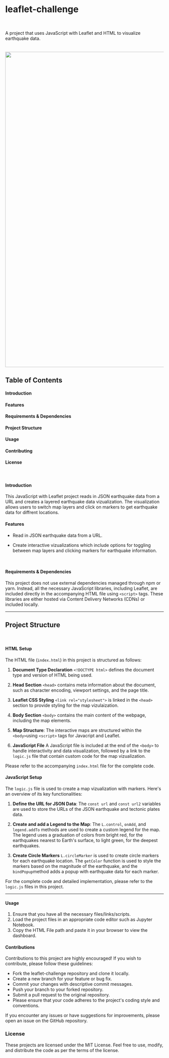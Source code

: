 # leaflet-challenge
<br>

A project that uses JavaScript with Leaflet and HTML to visualize earthquake data.
<br>
<br>
<br> 
<img src="Images/earthquake_layer.png" width="1000">   

## Table of Contents
#### Introduction
#### Features
#### Requirements & Dependencies
#### Project Structure
#### Usage
#### Contributing
#### License
<br>

#### Introduction
This JavaScript with Leaflet project reads in JSON earthquake data from a URL and creates a layered earthquake data vizualization. The visualization allows users to switch map layers and click on markers to get earthquake data for diffrent locations.


#### Features
- Read in JSON earthquake data from a URL.

- Create interactive vizualizations which include options for toggling between map layers and clicking markers for earthquake information. 

<br>

#### Requirements & Dependencies
This project does not use external dependencies managed through npm or yarn. Instead, all the necessary JavaScript libraries, including Leaflet, are included directly in the accompanying HTML file using `<script>` tags. These libraries are either hosted via Content Delivery Networks (CDNs) or included locally.
<br>

---
## Project Structure
<br>

#### HTML Setup
The HTML file (`index.html`) in this project is structured as follows:

1. **Document Type Declaration** `<!DOCTYPE html>` defines the document type and version of HTML being used.

2. **Head Section** `<head>` contains meta information about the document, such as character encoding, viewport settings, and the page title.

3. **Leaflet CSS Styling** `<link rel="stylesheet">` is linked in the `<head>` section to provide styling for the map vizulaization.

4. **Body Section** `<body>` contains the main content of the webpage, including the map elements.

5. **Map Structure**: The interactive maps are structured within the `<body>`using `<script>` tags for Javacript and Leaflet.

6. **JavaScript File** A JavaScript file is included at the end of the `<body>` to handle interactivity and data visualization, followed by a link to the `logic.js` file that contain custom code for the map vizualization.

Please refer to the accompanying `index.html` file for the complete code.
<br>

#### JavaScript Setup 
The `logic.js` file is used to create a map vizualization with markers. Here's an overview of its key functionalities:

1. **Define the URL for JSON Data**: The `const url` and `const url2` variables are used to store the URLs of the JSON earthquake and tectonic plates data. 

2. **Create and add a Legend to the Map**: The `L.control`, `onAdd`, and `legend.addTo` methods are used to create a custom legend for the map. The legend uses a graduation of colors from bright red, for the earthquakes nearest to Earth's surface, to light green, for the deepest earthquakes.

3. **Create Circle Markers** `L.circleMarker` is used to create circle markers for each earthquake location. The `getColor` function is used to style the markers based on the magnitude of the earthquake, and the `bindPopup`method adds a popup with earthquake data for each marker.    

For the complete code and detailed implementation, please refer to the `logic.js` files in this project.
<br>

---
#### Usage
1. Ensure that you have all the necessary files/links/scripts. 
2. Load the project files in an appropriate code editor such as Jupyter Notebook. 
3. Copy the HTML File path and paste it in your browser to view the dashboard.

#### Contributions
Contributions to this project are highly encouraged! If you wish to contribute, please follow these guidelines:

- Fork the leaflet-challenge repository and clone it locally.
- Create a new branch for your feature or bug fix.
- Commit your changes with descriptive commit messages.
- Push your branch to your forked repository.
- Submit a pull request to the original repository.
- Please ensure that your code adheres to the project's coding style and conventions.


If you encounter any issues or have suggestions for improvements, please open an issue on the GitHub repository.

### License
These projects are licensed under the MIT License. Feel free to use, modify, and distribute the code as per the terms of the license. 